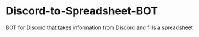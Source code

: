 # Discord-to-Spreadsheet-BOT
BOT for Discord that takes information from Discord and fills a spreadsheet
